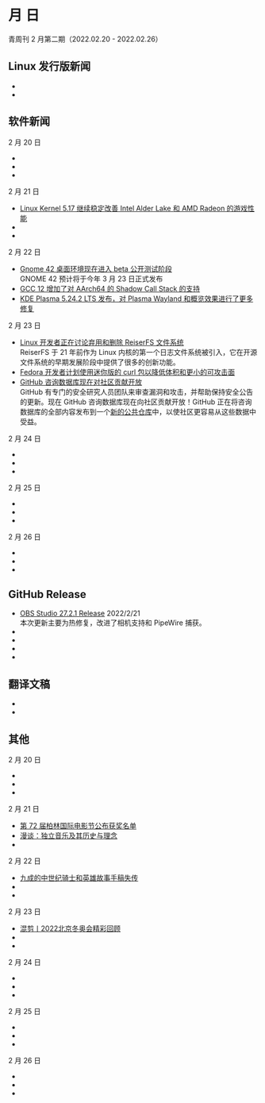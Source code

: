 <!---这是模板文件--->

#  月  日

青周刊 2 月第二期（2022.02.20 - 2022.02.26）

## Linux 发行版新闻

- []()
- []()

## 软件新闻

2 月 20 日

- []()
- []()
- []()

2 月 21 日

- [Linux Kernel 5.17 继续稳定改善 Intel Alder Lake 和 AMD Radeon 的游戏性能](https://www.phoronix.com/scan.php?page=news_item&px=Intel-ADL-Radeon-Linux-5.17)
- []()
- []()

2 月 22 日

- [Gnome 42 桌面环境现在进入 beta 公开测试阶段](https://9to5linux.com/gnome-42-desktop-environment-is-now-ready-for-public-beta-testing)  
    GNOME 42 预计将于今年 3 月 23 日正式发布
- [GCC 12 增加了对 AArch64 的 Shadow Call Stack 的支持](https://www.phoronix.com/scan.php?page=news_item&px=GCC-Lands-Shadow-Call-Stack)
- [KDE Plasma 5.24.2 LTS 发布，对 Plasma Wayland 和概览效果进行了更多修复](https://9to5linux.com/kde-plasma-5-24-2-lts-released-with-more-fixes-for-plasma-wayland-and-overview-effect)

2 月 23 日

- [Linux 开发者正在讨论弃用和删除 ReiserFS 文件系统](https://www.phoronix.com/scan.php?page=news_item&px=ReiserFS-2022-Linux-Deprecation)  
    ReiserFS 于 21 年前作为 Linux 内核的第一个日志文件系统被引入，它在开源文件系统的早期发展阶段中提供了很多的创新功能。
- [Fedora 开发者计划使用迷你版的 curl 包以降低体积和更小的可攻击面](https://www.phoronix.com/scan.php?page=news_item&px=Fedora-Minimal-Curl-Default)
- [GitHub 咨询数据库现在对社区贡献开放](https://github.blog/2022-02-22-github-advisory-database-now-open-to-community-contributions/)  
    GitHub 有专门的安全研究人员团队来审查漏洞和攻击，并帮助保持安全公告的更新。现在 GitHub 咨询数据库现在向社区贡献开放！GitHub 正在将咨询数据库的全部内容发布到一个[新的公共仓库](https://github.com/github/advisory-database)中，以使社区更容易从这些数据中受益。

2 月 24 日

- []()
- []()
- []()

2 月 25 日

- []()
- []()
- []()

2 月 26 日

- []()
- []()
- []()

## GitHub Release

- [OBS Studio 27.2.1 Release](https://github.com/obsproject/obs-studio/releases/tag/27.2.1) 2022/2/21  
    本次更新主要为热修复，改进了相机支持和 PipeWire 捕获。
- []()
- []()
- []()
- []()

## 翻译文稿

- []()
- []()

## 其他

2 月 20 日

- []()
- []()
- []()

2 月 21 日

- [第 72 届柏林国际电影节公布获奖名单](https://www.gcores.com/articles/147730)
- [漫谈：独立音乐及其历史与理念](https://www.gcores.com/articles/147635)
- []()

2 月 22 日

- [九成的中世纪骑士和英雄故事手稿失传](https://www.solidot.org/story?sid=70733)
- []()
- []()

2 月 23 日

- [混剪丨2022北京冬奥会精彩回顾](https://www.gcores.com/videos/147810)
- []()
- []()

2 月 24 日

- []()
- []()
- []()

2 月 25 日

- []()
- []()
- []()

2 月 26 日

- []()
- []()
- []()

